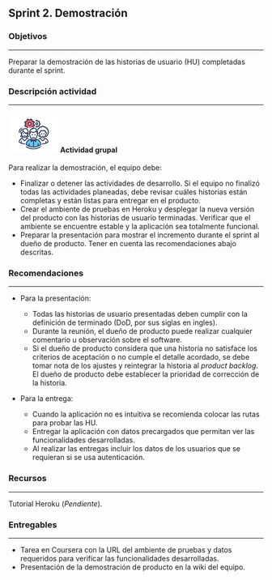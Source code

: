 ## Sprint 2. Demostración

### Objetivos
---

Preparar la demostración de las historias de usuario (HU) completadas durante el sprint.


### Descripción actividad
---

#### ![](./../../../assets/images/grupo.png) Actividad grupal

Para realizar la demostración, el equipo debe:

  * Finalizar o detener las actividades de desarrollo. Si el equipo no finalizó todas las actividades planeadas, debe revisar cuáles historias están completas y están listas para entregar en el producto.
  * Crear el ambiente de pruebas en Heroku y desplegar la nueva versión del producto con las historias de usuario terminadas. Verificar que el ambiente se encuentre estable y la aplicación sea totalmente funcional.
  * Preparar la presentación para mostrar el incremento durante el sprint al dueño de producto. Tener en cuenta las recomendaciones abajo descritas.

### Recomendaciones
---

* Para la presentación:

  * Todas las historias de usuario presentadas deben cumplir con la definición de terminado (DoD, por sus siglas en ingles).
  * Durante la reunión, el dueño de producto puede realizar cualquier comentario u observación sobre el software.
  * Si el dueño de producto considera que una historia no satisface los criterios de aceptación o no cumple el detalle acordado, se debe tomar nota de los ajustes y reintegrar la historia al *product backlog*. El dueño de producto debe establecer la prioridad de corrección de la historia.

* Para la entrega:

  * Cuando la aplicación no es intuitiva se recomienda colocar las rutas para probar las HU.
  * Entregar la aplicación con datos precargados que permitan ver las funcionalidades desarrolladas.
  * Al realizar las entregas incluir los datos de los usuarios que se requieran si se usa autenticación.

### Recursos

---
Tutorial Heroku (*Pendiente*).


### Entregables

---
* Tarea en Coursera con la URL del ambiente de pruebas y datos requeridos para verificar las funcionalidades desarrolladas.
* Presentación de la demostración de producto en la wiki del equipo.



